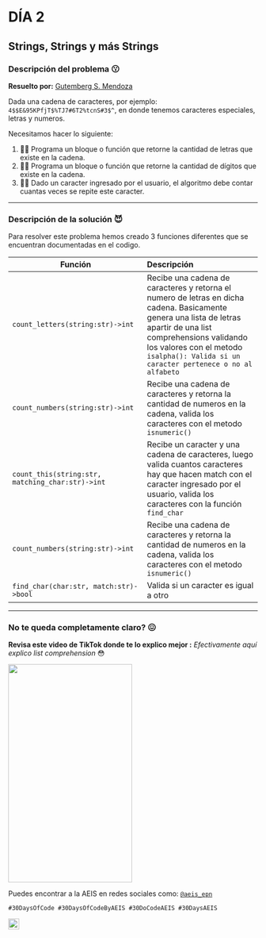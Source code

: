 # DÍA 2
## Strings, Strings y más Strings
### Descripción del problema :kissing:
**Resuelto por:** [Gutemberg S. Mendoza](linkedin.com/in/gutembergsmendoza)

Dada una cadena de caracteres, por ejemplo: `4$$E&95KPfjT$%TJ7#6T2%tcnS#3$^`, en donde tenemos caracteres especiales, letras y numeros. 

Necesitamos hacer lo siguiente: 

1. 🧑‍💻 Programa un bloque o función que retorne la cantidad de letras que existe en la cadena.
2. 👩‍💻 Programa un bloque o función que retorne la cantidad de dígitos que existe en la cadena.
3. 🧑‍💻 Dado un caracter ingresado por el usuario, el algoritmo debe contar cuantas veces se repite este caracter.


---

### Descripción de la solución :smiling_imp:
Para resolver este problema hemos creado 3 funciones diferentes que se encuentran documentadas en el codigo.

| Función <div style="width:250px"></div> | Descripción |
| --- | :--- |
|`count_letters(string:str)->int`| Recibe una cadena de caracteres y retorna el numero de letras en dicha cadena. Basicamente genera una lista de letras apartir de una list comprehensions validando los valores con el metodo `isalpha(): Valida si un caracter pertenece o no al alfabeto`| 
|`count_numbers(string:str)->int`|Recibe una cadena de caracteres y retorna la cantidad de numeros en la cadena, valida los caracteres con el metodo `isnumeric()`|
|`count_this(string:str, matching_char:str)->int`|Recibe un caracter y una cadena de caracteres, luego valida cuantos caracteres hay que hacen match con el caracter ingresado por el usuario, valida los caracteres con la función  `find_char`|
|`count_numbers(string:str)->int`|Recibe una cadena de caracteres y retorna la cantidad de numeros en la cadena, valida los caracteres con el metodo `isnumeric()`|
|`find_char(char:str, match:str)->bool`|Valida si un caracter es igual a otro|





---
### No te queda completamente claro? :confounded:
**Revisa este video de TikTok donde te lo explico mejor :** 
*Efectivamente aquí explico list comprehension* :flushed:




[<img src="https://res.cloudinary.com/marcomontalbano/image/upload/v1664299328/video_to_markdown/images/tiktok--7148110640102624517-c05b58ac6eb4c4700831b2b3070cd403.jpg" width = "250" height = "440">](https://www.tiktok.com/@steveeeeess/video/7148110640102624517?is_copy_url=1&is_from_webapp=v1)







Puedes encontrar a la AEIS en redes sociales como: [```@aeis_epn```](https://www.instagram.com/aeis_epn/)



`#30DaysOfCode #30DaysOfCodeByAEIS #30DoCodeAEIS #30DaysAEIS`

<a href="https://www.linkedin.com/in/gutembergsmendoza/">
    <img align="left" alt="Gutemberg S. Mendoza | LinkedIn " width="22px" src="https://cdn.jsdelivr.net/npm/simple-icons@v3/icons/linkedin.svg" />
  </a>



